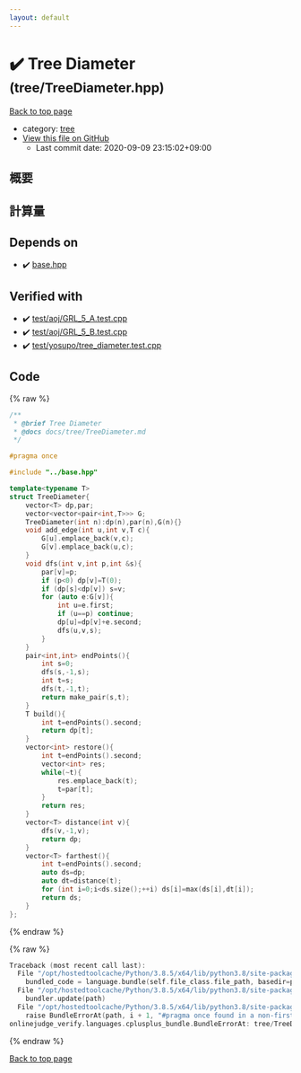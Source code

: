 ```yaml
---
layout: default
---
```


<!-- mathjax config similar to math.stackexchange -->
<script type="text/javascript" async
  src="https://cdnjs.cloudflare.com/ajax/libs/mathjax/2.7.5/MathJax.js?config=TeX-MML-AM_CHTML">
</script>
<script type="text/x-mathjax-config">
  MathJax.Hub.Config({
    TeX: { equationNumbers: { autoNumber: "AMS" }},
    tex2jax: {
      inlineMath: [ ['$','$'] ],
      processEscapes: true
    },
    "HTML-CSS": { matchFontHeight: false },
    displayAlign: "left",
    displayIndent: "2em"
  });
</script>

<script type="text/javascript" src="https://cdnjs.cloudflare.com/ajax/libs/jquery/3.4.1/jquery.min.js"></script>
<script src="https://cdn.jsdelivr.net/npm/jquery-balloon-js@1.1.2/jquery.balloon.min.js" integrity="sha256-ZEYs9VrgAeNuPvs15E39OsyOJaIkXEEt10fzxJ20+2I=" crossorigin="anonymous"></script>
<script type="text/javascript" src="../../assets/js/copy-button.js"></script>
<link rel="stylesheet" href="../../assets/css/copy-button.css" />


# :heavy_check_mark: Tree Diameter <small>(tree/TreeDiameter.hpp)</small>

<a href="../../index.html">Back to top page</a>

* category: <a href="../../index.html#c0af77cf8294ff93a5cdb2963ca9f038">tree</a>
* <a href="{{ site.github.repository_url }}/blob/master/tree/TreeDiameter.hpp">View this file on GitHub</a>
    - Last commit date: 2020-09-09 23:15:02+09:00




## 概要

## 計算量

## Depends on

* :heavy_check_mark: <a href="../base.hpp.html">base.hpp</a>


## Verified with

* :heavy_check_mark: <a href="../../verify/test/aoj/GRL_5_A.test.cpp.html">test/aoj/GRL_5_A.test.cpp</a>
* :heavy_check_mark: <a href="../../verify/test/aoj/GRL_5_B.test.cpp.html">test/aoj/GRL_5_B.test.cpp</a>
* :heavy_check_mark: <a href="../../verify/test/yosupo/tree_diameter.test.cpp.html">test/yosupo/tree_diameter.test.cpp</a>


## Code

<a id="unbundled"></a>
{% raw %}
```cpp
/**
 * @brief Tree Diameter
 * @docs docs/tree/TreeDiameter.md
 */

#pragma once

#include "../base.hpp"

template<typename T>
struct TreeDiameter{
    vector<T> dp,par;
    vector<vector<pair<int,T>>> G;
    TreeDiameter(int n):dp(n),par(n),G(n){}
    void add_edge(int u,int v,T c){
        G[u].emplace_back(v,c);
        G[v].emplace_back(u,c);
    }
    void dfs(int v,int p,int &s){
        par[v]=p;
        if (p<0) dp[v]=T(0);
        if (dp[s]<dp[v]) s=v;
        for (auto e:G[v]){
            int u=e.first;
            if (u==p) continue;
            dp[u]=dp[v]+e.second;
            dfs(u,v,s);
        }
    }
    pair<int,int> endPoints(){
        int s=0;
        dfs(s,-1,s);
        int t=s;
        dfs(t,-1,t);
        return make_pair(s,t);
    }
    T build(){
        int t=endPoints().second;
        return dp[t];
    }
    vector<int> restore(){
        int t=endPoints().second;
        vector<int> res;
        while(~t){
            res.emplace_back(t);
            t=par[t];
        }
        return res;
    }
    vector<T> distance(int v){
        dfs(v,-1,v);
        return dp;
    }
    vector<T> farthest(){
        int t=endPoints().second;
        auto ds=dp;
        auto dt=distance(t);
        for (int i=0;i<ds.size();++i) ds[i]=max(ds[i],dt[i]);
        return ds;
    }
};
```
{% endraw %}

<a id="bundled"></a>
{% raw %}
```cpp
Traceback (most recent call last):
  File "/opt/hostedtoolcache/Python/3.8.5/x64/lib/python3.8/site-packages/onlinejudge_verify/docs.py", line 349, in write_contents
    bundled_code = language.bundle(self.file_class.file_path, basedir=pathlib.Path.cwd())
  File "/opt/hostedtoolcache/Python/3.8.5/x64/lib/python3.8/site-packages/onlinejudge_verify/languages/cplusplus.py", line 185, in bundle
    bundler.update(path)
  File "/opt/hostedtoolcache/Python/3.8.5/x64/lib/python3.8/site-packages/onlinejudge_verify/languages/cplusplus_bundle.py", line 310, in update
    raise BundleErrorAt(path, i + 1, "#pragma once found in a non-first line")
onlinejudge_verify.languages.cplusplus_bundle.BundleErrorAt: tree/TreeDiameter.hpp: line 6: #pragma once found in a non-first line

```
{% endraw %}

<a href="../../index.html">Back to top page</a>

